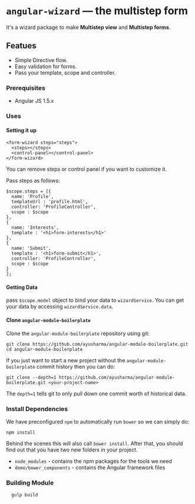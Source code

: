 # `angular-wizard` — the multistep form
It's a wizard package to make **Multistep view** and **Multistep forms**.

## Featues
- Simple Directive flow.
- Easy validation for forms.
- Pass your template, scope and controller.

### Prerequisites
- Angular JS 1.5.x

### Uses

#### Setting it up
```
<form-wizard steps="steps">
  <steps></steps>
  <control-panel></control-panel>
</form-wizard>
```

You can remove steps or control panel if you want to customize it.

Pass steps as follows:
```
$scope.steps = [{
  name: 'Profile',
  templateUrl : 'profile.html',
  controller: 'ProfileController',
  scope : $scope
},
{
  name: 'Interests',
  template : '<h1>form-interests</h1>'
},
{
  name: 'Submit',
  template : '<h1>form-submit</h1>',
  controller: 'ProfileController',
  scope : $scope
}
];
```

#### Getting Data
pass `$scope.model` object to bind your data to `wizardService`. You can get your data by accessing `wizardService.data`.

#### Clone `angular-module-boilerplate`

Clone the `angular-module-boilerplate` repository using git:

```
git clone https://github.com/ayusharma/angular-module-boilerplate.git
cd angular-module-boilerplate
```

If you just want to start a new project without the `angular-module-boilerplate` commit history then you can do:

```
git clone --depth=1 https://github.com/ayusharma/angular-module-boilerplate.git <your-project-name>
```

The `depth=1` tells git to only pull down one commit worth of historical data.

### Install Dependencies

We have preconfigured `npm` to automatically run `bower` so we can simply do:

```
npm install
```

Behind the scenes this will also call `bower install`. After that, you should find out that you have
two new folders in your project.

* `node_modules` - contains the npm packages for the tools we need
* `demo/bower_components` - contains the Angular framework files

###  Building Module

```js
  gulp build
```
